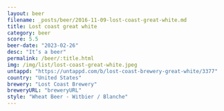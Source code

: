 ```yaml
---
layout: beer
filename: _posts/beer/2016-11-09-lost-coast-great-white.md
title: Lost coast great white
category: beer
score: 5.5
beer-date: "2023-02-26"
desc: "It’s a beer"
permalink: /beer/:title.html
img: /img/list/lost-coast-great-white.jpeg
untappd: "https://untappd.com/b/lost-coast-brewery-great-white/3377"
country: "United States"
brewery: "Lost Coast Brewery"
breweryURL: "breweryURL"
style: "Wheat Beer - Witbier / Blanche"
---
```

